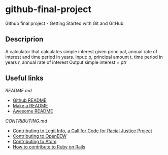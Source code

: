 # github-final-project
Github final project - Getting Started with Git and GitHub 

## Descriprion
A calculator that calculates simple interest given principal, annual rate of interest and time period in years.
Input:
   p, principal amount
   t, time period in years
   r, annual rate of interest
Output
   simple interest = p*t*r

## Useful links
*README.md*
   - [Github README]()
   - [Make a README](https://makeareadme.com/)
   - [Awesome README](https://github.com/matiassingers/awesome-readme)

*CONTRIBUTING.md*
   - [Contributing to Legit Info, a Call for Code for Racial Justice Project](https://github.com/Call-for-Code-for-Racial-Justice/Legit-Info/blob/main/CONTRIBUTING.md)
   - [Contributing to OpenEEW](https://github.com/openeew/openeew/blob/master/CONTRIBUTING.md)
   - [Contributing to Atom](https://github.com/atom/atom/blob/master/CONTRIBUTING.md)
   - [How to contribute to Ruby on Rails](https://github.com/rails/rails/blob/main/CONTRIBUTING.md)


